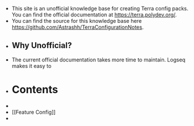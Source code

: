 - This site is an unofficial knowledge base for creating Terra config packs. You can find the official documentation at https://terra.polydev.org/.
- You can find the source for this knowledge base here https://github.com/Astrashh/TerraConfigurationNotes.
- ## Why Unofficial?
- The current official documentation takes more time to maintain. Logseq makes it easy to
- # Contents
-
- [[Feature Config]]
-